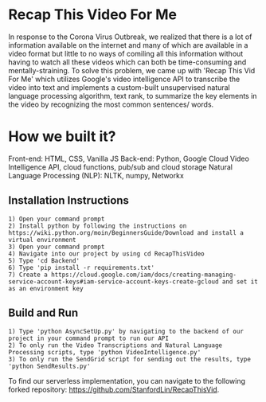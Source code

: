 # Recap This Video For Me

In response to the Corona Virus Outbreak, we realized that there is a lot of information available on the internet and many of which are available in a video format but little to no ways of comiling all this information without having to watch all these videos which can both be time-consuming and mentally-straining. To solve this problem, we came up with 'Recap This Vid For Me' which utilizes Google's video intelligence API to transcribe the video into text and implements a custom-built unsupervised natural language processing algorithm, text rank, to summarize the key elements in the video by recognizing the most common sentences/ words.

# How we built it?

Front-end: HTML, CSS, Vanilla JS
Back-end: Python, Google Cloud Video Intelligence API, cloud functions, pub/sub and cloud storage
Natural Language Processing (NLP): NLTK, numpy, Networkx 

## Installation Instructions
```
1) Open your command prompt
2) Install python by following the instructions on https://wiki.python.org/moin/BeginnersGuide/Download and install a virtual environment
3) Open your command prompt 
4) Navigate into our project by using cd RecapThisVideo
5) Type 'cd Backend'
6) Type 'pip install -r requirements.txt'
7) Create a https://cloud.google.com/iam/docs/creating-managing-service-account-keys#iam-service-account-keys-create-gcloud and set it as an environment key
```

## Build and Run
```
1) Type 'python AsyncSetUp.py' by navigating to the backend of our project in your command prompt to run our API 
2) To only run the Video Transcriptions and Natural Language Processing scripts, type 'python VideoIntelligence.py' 
3) To only run the SendGrid script for sending out the results, type 'python SendResults.py' 
```
To find our serverless implementation, you can navigate to the following forked repository: https://github.com/StanfordLin/RecapThisVid.
